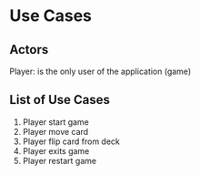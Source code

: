 # Use Cases

## Actors

Player: is the only user of the application (game)

## List of Use Cases

1. Player start game
2. Player move card
3. Player flip card from deck
4. Player exits game
5. Player restart game


